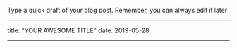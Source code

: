 Type a quick draft of your blog post. Remember, you can always edit it later

---

title: "YOUR AWESOME TITLE"
date: 2019-05-28

---
